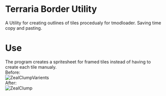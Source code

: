# Terraria Border Utility
A Utility for creating outlines of tiles procedualy for tmodloader. Saving time copy and pasting.

# Use
The program creates a spritesheet for framed tiles instead of having to create each tile manualy.<br>
Before:<br>
![ZealClumpVarients](https://github.com/ObsidianMiner/TerrariaBorderUtility/assets/69020049/48b9888a-99a7-4849-a3ae-4bc70db269af)
<br>
After:<br>
![ZealClump](https://github.com/ObsidianMiner/TerrariaBorderUtility/assets/69020049/1e953b0c-f2ed-48c7-a340-ac5811c945de)
